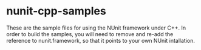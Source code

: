 nunit-cpp-samples
=================

These are the sample files for using the NUnit framework under C++. In order to build the samples, 
you will need to remove and re-add the reference to nunit.framework, so that it points to your own 
NUnit intallation.
